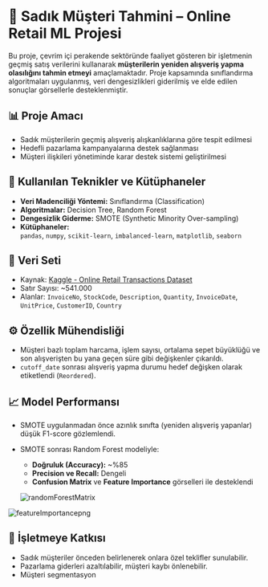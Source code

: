 # 🎯 Sadık Müşteri Tahmini – Online Retail ML Projesi

Bu proje, çevrim içi perakende sektöründe faaliyet gösteren bir işletmenin geçmiş satış verilerini kullanarak **müşterilerin yeniden alışveriş yapma olasılığını tahmin etmeyi** amaçlamaktadır. Proje kapsamında sınıflandırma algoritmaları uygulanmış, veri dengesizlikleri giderilmiş ve elde edilen sonuçlar görsellerle desteklenmiştir.

## 📊 Proje Amacı
- Sadık müşterilerin geçmiş alışveriş alışkanlıklarına göre tespit edilmesi
- Hedefli pazarlama kampanyalarına destek sağlanması
- Müşteri ilişkileri yönetiminde karar destek sistemi geliştirilmesi

## 🧠 Kullanılan Teknikler ve Kütüphaneler
- **Veri Madenciliği Yöntemi:** Sınıflandırma (Classification)
- **Algoritmalar:** Decision Tree, Random Forest
- **Dengesizlik Giderme:** SMOTE (Synthetic Minority Over-sampling)
- **Kütüphaneler:**  
  `pandas`, `numpy`, `scikit-learn`, `imbalanced-learn`, `matplotlib`, `seaborn`

## 🧾 Veri Seti
- Kaynak: [Kaggle - Online Retail Transactions Dataset](https://www.kaggle.com/datasets/abhishekrp1517/online-retail-transactions-dataset)
- Satır Sayısı: ~541.000  
- Alanlar: `InvoiceNo`, `StockCode`, `Description`, `Quantity`, `InvoiceDate`, `UnitPrice`, `CustomerID`, `Country`

## ⚙️ Özellik Mühendisliği
- Müşteri bazlı toplam harcama, işlem sayısı, ortalama sepet büyüklüğü ve son alışverişten bu yana geçen süre gibi değişkenler çıkarıldı.
- `cutoff_date` sonrası alışveriş yapma durumu hedef değişken olarak etiketlendi (`Reordered`).

## 📈 Model Performansı
- SMOTE uygulanmadan önce azınlık sınıfta (yeniden alışveriş yapanlar) düşük F1-score gözlemlendi.
- SMOTE sonrası Random Forest modeliyle:
  - **Doğruluk (Accuracy):** ~%85
  - **Precision ve Recall:** Dengeli
  - **Confusion Matrix** ve **Feature Importance** görselleri ile desteklendi

  ![randomForestMatrix](https://github.com/user-attachments/assets/d40fcfac-0f4a-480e-a726-73f196cceaf2)

![featureImportancepng](https://github.com/user-attachments/assets/33375ae9-701b-43d4-9981-7a01995fd5f5)

## 🏢 İşletmeye Katkısı
- Sadık müşteriler önceden belirlenerek onlara özel teklifler sunulabilir.
- Pazarlama giderleri azaltılabilir, müşteri kaybı önlenebilir.
- Müşteri segmentasyon
